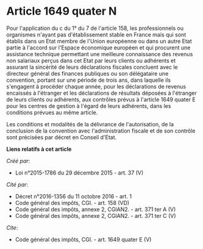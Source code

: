 # Article 1649 quater N

Pour l'application du c du 1° du 7 de l'article 158, les professionnels ou organismes n'ayant pas d'établissement stable en
France mais qui sont établis dans un Etat membre de l'Union européenne ou dans un autre Etat partie à l'accord sur l'Espace
économique européen et qui procurent une assistance technique permettant une meilleure connaissance des revenus non salariaux
perçus dans cet Etat par leurs clients ou adhérents et assurant la sincérité de leurs déclarations fiscales concluent avec le
directeur général des finances publiques ou son délégataire une convention, portant sur une période de trois ans, dans
laquelle ils s'engagent à procéder chaque année, pour les déclarations de revenus encaissés à l'étranger et les déclarations
de résultats déposées à l'étranger de leurs clients ou adhérents, aux contrôles prévus à l'article 1649 quater E pour les
centres de gestion à l'égard de leurs adhérents, dans les conditions prévues au même article. 

Les conditions et modalités de la délivrance de l'autorisation, de la conclusion de la convention avec l'administration
fiscale et de son contrôle sont précisées par décret en Conseil d'Etat.

**Liens relatifs à cet article**

_Créé par_:

  - Loi n°2015-1786 du 29 décembre 2015 - art. 37 (V)

_Cité par_:

  - Décret n°2016-1356 du 11 octobre 2016 - art. 1
  - Code général des impôts, CGI. - art. 158 (VD)
  - Code général des impôts, annexe 2, CGIAN2. - art. 371 ter A (V)
  - Code général des impôts, annexe 2, CGIAN2. - art. 371 ter C (V)

_Cite_:

  - Code général des impôts, CGI. - art. 1649 quater E (V)
